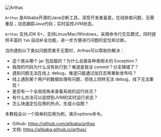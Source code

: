 


![Arthas](https://alibaba.github.io/arthas/_images/arthas.png)

`Arthas` 是Alibaba开源的Java诊断工具，深受开发者喜爱。在线排查问题，无需重启；动态跟踪Java代码；实时监控JVM状态。

`Arthas` 支持JDK 6+，支持Linux/Mac/Windows，采用命令行交互模式，同时提供丰富的 `Tab` 自动补全功能，进一步方便进行问题的定位和诊断。

当你遇到以下类似问题而束手无策时，Arthas可以帮助你解决：

- 这个类从哪个 jar 包加载的？为什么会报各种类相关的 Exception？
- 我改的代码为什么没有执行到？难道是我没 commit？分支搞错了？
- 遇到问题无法在线上 debug，难道只能通过加日志再重新发布吗？
- 线上遇到某个用户的数据处理有问题，但线上同样无法 debug，线下无法重现！
- 是否有一个全局视角来查看系统的运行状况？
- 有什么办法可以监控到JVM的实时运行状态？
- 怎么快速定位应用的热点，生成火焰图？

本教程会以一个简单的应用为例，演示options命令。

* Github: https://github.com/alibaba/arthas
* 文档: https://alibaba.github.io/arthas/
